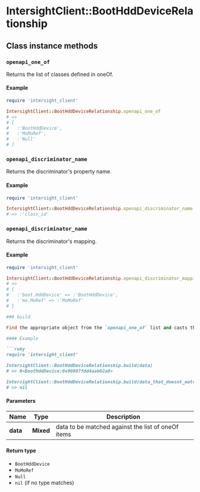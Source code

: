 # IntersightClient::BootHddDeviceRelationship

## Class instance methods

### `openapi_one_of`

Returns the list of classes defined in oneOf.

#### Example

```ruby
require 'intersight_client'

IntersightClient::BootHddDeviceRelationship.openapi_one_of
# =>
# [
#   :'BootHddDevice',
#   :'MoMoRef',
#   :'Null'
# ]
```

### `openapi_discriminator_name`

Returns the discriminator's property name.

#### Example

```ruby
require 'intersight_client'

IntersightClient::BootHddDeviceRelationship.openapi_discriminator_name
# => :'class_id'
```

### `openapi_discriminator_name`

Returns the discriminator's mapping.

#### Example

```ruby
require 'intersight_client'

IntersightClient::BootHddDeviceRelationship.openapi_discriminator_mapping
# =>
# {
#   :'boot.HddDevice' => :'BootHddDevice',
#   :'mo.MoRef' => :'MoMoRef'
# }

### build

Find the appropriate object from the `openapi_one_of` list and casts the data into it.

#### Example

```ruby
require 'intersight_client'

IntersightClient::BootHddDeviceRelationship.build(data)
# => #<BootHddDevice:0x00007fdd4aab02a0>

IntersightClient::BootHddDeviceRelationship.build(data_that_doesnt_match)
# => nil
```

#### Parameters

| Name | Type | Description |
| ---- | ---- | ----------- |
| **data** | **Mixed** | data to be matched against the list of oneOf items |

#### Return type

- `BootHddDevice`
- `MoMoRef`
- `Null`
- `nil` (if no type matches)

